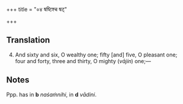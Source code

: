+++
title = "०४ षष्टिश्च षट्"

+++
## Translation
4. And sixty and six, O wealthy one; fifty \[and\] five, O pleasant one;  
four and forty, three and thirty, O mighty (*vājín*) one;—

## Notes
Ppp. has in **b** *naśaṁnihi*, in **d** *vādini*.
